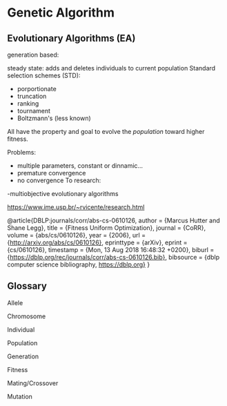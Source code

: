 # Genetic Algorithm

## Evolutionary Algorithms (EA)

generation based:

steady state: adds and deletes individuals to current population
Standard selection schemes (STD):
- porportionate
- truncation
- ranking
- tournament
- Boltzmann's (less known)

All have the property and goal to evolve the *population* toward higher fitness.

Problems:
- multiple parameters, constant or dinnamic...
- premature convergence
- no convergence
To research:

-multiobjective evolutionary algorithms

https://www.ime.usp.br/~rvicente/research.html

@article{DBLP:journals/corr/abs-cs-0610126,
  author    = {Marcus Hutter and
               Shane Legg},
  title     = {Fitness Uniform Optimization},
  journal   = {CoRR},
  volume    = {abs/cs/0610126},
  year      = {2006},
  url       = {http://arxiv.org/abs/cs/0610126},
  eprinttype = {arXiv},
  eprint    = {cs/0610126},
  timestamp = {Mon, 13 Aug 2018 16:48:32 +0200},
  biburl    = {https://dblp.org/rec/journals/corr/abs-cs-0610126.bib},
  bibsource = {dblp computer science bibliography, https://dblp.org}
}

## Glossary

Allele

Chromosome

Individual

Population

Generation

Fitness

Mating/Crossover

Mutation


